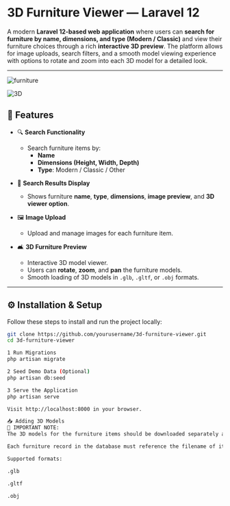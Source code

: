 #  3D Furniture Viewer — Laravel 12

A modern **Laravel 12-based web application** where users can **search for furniture by name, dimensions, and type (Modern / Classic)** and view their furniture choices through a rich **interactive 3D preview**. The platform allows for image uploads, search filters, and a smooth model viewing experience with options to rotate and zoom into each 3D model for a detailed look.

---

![furniture](https://github.com/user-attachments/assets/3ac03af5-1d30-4ab6-a07c-8acdd21dbb86)

![3D](https://github.com/user-attachments/assets/6c5d8bd6-edf1-4616-bafe-cc8b40539cb8)


## 📌 Features

- 🔍 **Search Functionality**
  - Search furniture items by:
    - **Name**
    - **Dimensions (Height, Width, Depth)**
    - **Type**: Modern / Classic / Other
  
- 📃 **Search Results Display**
  - Shows furniture **name**, **type**, **dimensions**, **image preview**, and **3D viewer option**.

- 🖼️ **Image Upload**
  - Upload and manage images for each furniture item.

- 🛋️ **3D Furniture Preview**
  - Interactive 3D model viewer.
  - Users can **rotate**, **zoom**, and **pan** the furniture models.
  - Smooth loading of 3D models in `.glb`, `.gltf`, or `.obj` formats.



---

## ⚙️ Installation & Setup

Follow these steps to install and run the project locally:



```bash
git clone https://github.com/yourusername/3d-furniture-viewer.git
cd 3d-furniture-viewer

1 Run Migrations
php artisan migrate

2 Seed Demo Data (Optional)
php artisan db:seed

3 Serve the Application
php artisan serve

Visit http://localhost:8000 in your browser.

📥 Adding 3D Models
📌 IMPORTANT NOTE:
The 3D models for the furniture items should be downloaded separately and placed manually in the public/models/ directory.

Each furniture record in the database must reference the filename of its corresponding 3D model for the preview functionality to work properly.

Supported formats:

.glb

.gltf

.obj


